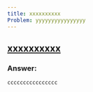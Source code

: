 ```yaml
---
title: xxxxxxxxxx
Problem: yyyyyyyyyyyyyyyy
---
```


## [xxxxxxxxxx](yyyyyyyyyyyyyyyy)

### **Answer:**

```js
cccccccccccccccc
```
